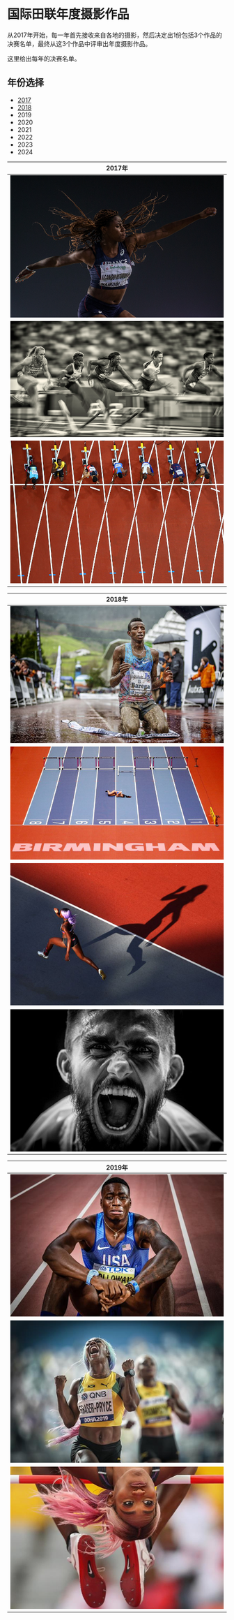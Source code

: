 # 国际田联年度摄影作品

从2017年开始，每一年首先接收来自各地的摄影，然后决定出1份包括3个作品的决赛名单，最终从这3个作品中评审出年度摄影作品。

这里给出每年的决赛名单。

## 年份选择

- [2017](#1)
- [2018](#2)
- 2019
- 2020
- 2021
- 2022
- 2023
- 2024

|  2017年<a id = '1'></a>   |
| :-----------------------: |
| ![](./Picture/2017-1.jpg) |
| ![](./Picture/2017-2.jpg) |
| ![](./Picture/2017-3.jpg) |

|   2018年<a id='2'></a>    |
| :-----------------------: |
| ![](./Picture/2018-1.jpg) |
| ![](./Picture/2018-2.jpg) |
| ![](./Picture/2018-3.jpg) |
| ![](./Picture/2018-4.jpg) |

|          2019年           |
| :-----------------------: |
| ![](./Picture/2019-1.jpg) |
| ![](./Picture/2019-2.jpg) |
| ![](./Picture/2019-3.jpg) |

